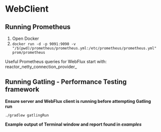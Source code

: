 # WebClient
## Running Prometheus

1. Open Docker
2. `docker run -d -p 9091:9090 -v "/$(pwd)/prometheus/prometheus.yml:/etc/prometheus/prometheus.yml" prom/prometheus`

Useful Prometheus queries for WebFlux start with:
reactor_netty_connection_provider_

## Running Gatling - Performance Testing framework

**Ensure server and WebFlux client is running before attempting Gatling run**

`./gradlew gatlingRun `

**Example output of Terminal window and report found in *examples***



